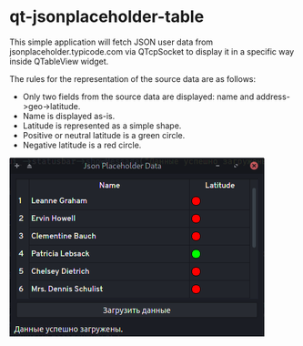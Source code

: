 # qt-jsonplaceholder-table
This simple application will fetch JSON user data from jsonplaceholder.typicode.com via QTcpSocket to display it in a specific way inside QTableView widget.

The rules for the representation of the source data are as follows:
- Only two fields from the source data are displayed: name and address->geo->latitude.
- Name is displayed as-is.
- Latitude is represented as a simple shape.
- Positive or neutral latitude is a green circle.
- Negative latitude is a red circle.

<img src="screenshot.png">
